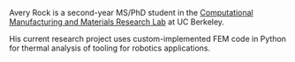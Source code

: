 Avery Rock is a second-year MS/PhD student in the [Computational Manufacturing and Materials Research Lab](https://cmmrl.berkeley.edu/) at UC Berkeley. 

His current research project uses custom-implemented FEM code in Python for thermal analysis of tooling for robotics applications. 
